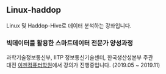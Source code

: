 ﻿## Linux-haddop

Linux 및 Haddop-Hive로 데이터 분석하는 강좌입니다.<br>

### 빅데이터를 활용한 스마트데이터 전문가 양성과정

과학기술정보통신부, IITP 정보통신기술센터, 한국생산성본부 주관 <br>
대전 [이젠컴퓨터학원](http://dj.ezenac.co.kr./)에서 강의가 진행중입니다.
(2019.05 ~ 2019.11)

